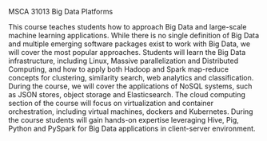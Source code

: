 MSCA 31013 Big Data Platforms  

This course teaches students how to approach Big Data and large-scale machine learning applications. While there is no single definition of Big Data and multiple emerging software packages exist to work with Big Data, we will cover the most popular approaches. Students will learn the Big Data infrastructure, including Linux, Massive parallelization and Distributed Computing, and how to apply both Hadoop and Spark map-reduce concepts for clustering, similarity search, web analytics and classification. During the course, we will cover the applications of NoSQL systems, such as JSON stores, object storage and Elasticsearch. The cloud computing section of the course will focus on virtualization and container orchestration, including virtual machines, dockers and Kubernetes. During the course students will gain hands-on expertise leveraging Hive, Pig, Python and PySpark for Big Data applications in client-server environment.
